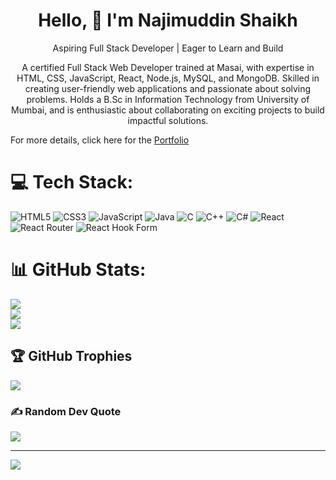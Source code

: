 <h1 align="center">Hello, 👋  I'm Najimuddin Shaikh </h1>

<p align="center">Aspiring Full Stack Developer | Eager to Learn and Build</p>

<p align="center">
   A certified Full Stack Web Developer trained at Masai, with expertise in HTML, CSS, JavaScript, React, Node.js, MySQL, and MongoDB. Skilled in creating user-friendly web applications and passionate about solving problems. Holds a B.Sc in Information Technology from  University of Mumbai, and is enthusiastic about collaborating on exciting projects to build impactful solutions.
</p>

For more details, click here for the [Portfolio](https://najimuddins.github.io/)

# 💻 Tech Stack:
![HTML5](https://img.shields.io/badge/html5-%23E34F26.svg?style=for-the-badge&logo=html5&logoColor=white) ![CSS3](https://img.shields.io/badge/css3-%231572B6.svg?style=for-the-badge&logo=css3&logoColor=white) ![JavaScript](https://img.shields.io/badge/javascript-%23323330.svg?style=for-the-badge&logo=javascript&logoColor=%23F7DF1E) ![Java](https://img.shields.io/badge/java-%23ED8B00.svg?style=for-the-badge&logo=openjdk&logoColor=white) ![C](https://img.shields.io/badge/c-%2300599C.svg?style=for-the-badge&logo=c&logoColor=white) ![C++](https://img.shields.io/badge/c++-%2300599C.svg?style=for-the-badge&logo=c%2B%2B&logoColor=white) ![C#](https://img.shields.io/badge/c%23-%23239120.svg?style=for-the-badge&logo=csharp&logoColor=white) ![React](https://img.shields.io/badge/react-%2320232a.svg?style=for-the-badge&logo=react&logoColor=%2361DAFB) ![React Router](https://img.shields.io/badge/React_Router-CA4245?style=for-the-badge&logo=react-router&logoColor=white) ![React Hook Form](https://img.shields.io/badge/React%20Hook%20Form-%23EC5990.svg?style=for-the-badge&logo=reacthookform&logoColor=white)
# 📊 GitHub Stats:
![](https://github-readme-stats.vercel.app/api?username=NajimuddinS&theme=dark&hide_border=false&include_all_commits=false&count_private=false)<br/>
![](https://github-readme-streak-stats.herokuapp.com/?user=NajimuddinS&theme=dark&hide_border=false)<br/>
![](https://github-readme-stats.vercel.app/api/top-langs/?username=NajimuddinS&theme=dark&hide_border=false&include_all_commits=false&count_private=false&layout=compact)

## 🏆 GitHub Trophies
![](https://github-profile-trophy.vercel.app/?username=NajimuddinS&theme=radical&no-frame=false&no-bg=true&margin-w=4)

### ✍️ Random Dev Quote
![](https://quotes-github-readme.vercel.app/api?type=horizontal&theme=radical)

---
[![](https://visitcount.itsvg.in/api?id=NajimuddinS&icon=0&color=0)](https://visitcount.itsvg.in)

